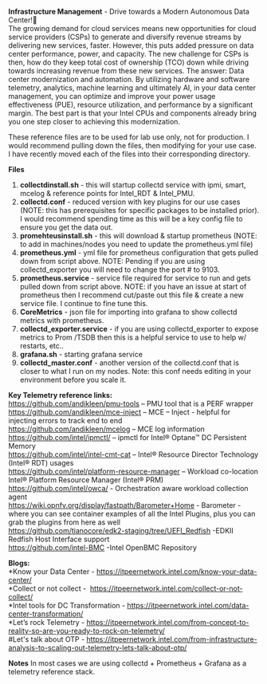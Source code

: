 **Infrastructure Management** - Drive towards a Modern Autonomous Data Center!</br>
The growing demand for cloud services means new opportunities for cloud service providers (CSPs) to generate and diversify revenue streams by delivering new services, faster. However, this puts added pressure on data center performance, power, and capacity. The new challenge for CSPs is then, how do they keep total cost of ownership (TCO) down while driving towards increasing revenue from these new services. The answer: Data center modernization and automation. By utilizing hardware and software telemetry, analytics, machine learning and ultimately AI, in your data center management, you can optimize and improve your power usage effectiveness (PUE), resource utilization, and performance by a significant margin. The best part is that your Intel CPUs and components already bring you one step closer to achieving this modernization.


These reference files are to be used for lab use only, not for production.  I would recommend pulling down the files, then modifying for your use case.  I have recently moved each of the files into their corresponding directory. 

**Files**
1.  **collectdinstall.sh** - this will startup collectd service with ipmi, smart, mcelog & reference points for Intel_RDT & Intel_PMU.    
2.  **collectd.conf** - reduced version with key plugins for our use cases (NOTE: this has prerequisites for specific packages to be installed prior). I would recommend spending time as this will be a key config file to ensure you get the data out.   
3.  **promehteusinstall.sh** - this will download & startup prometheus (NOTE:  to add in machines/nodes you need to update the prometheus.yml file)
4.  **prometheus.yml** - yml file for prometheus configuration that gets pulled down from script above.  NOTE: Pending if you are using collectd_exporter you will need to change the port # to 9103.  
5.  **prometheus.service** - service file required for service to run and gets pulled down from script above.  NOTE: if you have an issue at start of prometheus then I recommend cut/paste out this file & create a new service file.  I continue to fine tune this.  
6.  **CoreMetrics** - json file for importing into grafana to show collectd metrics with prometheus.   
7.  **collectd_exporter.service** - if you are using collectd_exporter to expose metrics to Prom /TSDB then this is a helpful service to use to help w/ restarts, etc.. 
8.  **grafana.sh** - starting grafana service 
9.  **collectd_master.conf** - another version of the collectd.conf that is closer to what I run on my nodes.  Note: this conf needs editing in your environment before you scale it. 


**Key Telemetry reference links:**  
https://github.com/andikleen/pmu-tools – PMU tool that is a PERF wrapper  </br>
https://github.com/andikleen/mce-inject – MCE – Inject  - helpful for injecting errors to track end to end </br>
https://github.com/andikleen/mcelog – MCE log information  </br>
https://github.com/intel/ipmctl/ – ipmctl for Intel® Optane™ DC Persistent Memory  </br>
https://github.com/intel/intel-cmt-cat – Intel® Resource Director Technology (Intel® RDT) usages  </br>
https://github.com/intel/platform-resource-manager – Workload co-location Intel® Platform Resource Manager (Intel® PRM)  </br>
https://github.com/intel/owca/ - Orchestration aware workload collection agent  </br>
https://wiki.opnfv.org/display/fastpath/Barometer+Home - Barometer - where you can see container examples of all the Intel Plugins, plus you can grab the plugins from here as well </br>
https://github.com/tianocore/edk2-staging/tree/UEFI_Redfish -EDKII Redfish Host Interface support </br>
https://github.com/intel-BMC -Intel OpenBMC Repository </br>

**Blogs:**  
*Know your Data Center -  https://itpeernetwork.intel.com/know-your-data-center/ </br>
*Collect or not collect -   https://itpeernetwork.intel.com/collect-or-not-collect/ </br>
*Intel tools for DC Transformation -  https://itpeernetwork.intel.com/data-center-transformation/ </br>
*Let’s rock Telemetry - https://itpeernetwork.intel.com/from-concept-to-reality-so-are-you-ready-to-rock-on-telemetry/  </br>
#Let's talk about OTP - https://itpeernetwork.intel.com/from-infrastructure-analysis-to-scaling-out-telemetry-lets-talk-about-otp/ </br>

**Notes**
In most cases we are using collectd + Prometheus + Grafana as a telemetry reference stack. 
